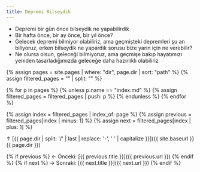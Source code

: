 ```yaml
---
title: Depremi Bilseydik
---
```


- Depremi bir gün önce bilseydik ne yapabilirdik
- Bir hafta önce, bir ay önce, bir yıl önce?
- Gelecek depremi bilmiyor olabiliriz, ama geçmişteki depremleri şu an
  biliyoruz, erken bilseydik ne yapardık sorusu bize yarın için ne verebilir?
- Ne olursa olsun, geleceği bilmiyoruz, ama geçmişe bakıp hayatımızı yeniden
  tasarladığımızda geleceğe daha hazırlıklı olabiliriz

{% assign pages = site.pages | where: "dir", page.dir | sort: "path" %}
{% assign filtered_pages = "" | split: "" %}

{% for p in pages %}
  {% unless p.name == "index.md" %}
    {% assign filtered_pages = filtered_pages | push: p %}
  {% endunless %}
{% endfor %}

{% assign index = filtered_pages | index_of: page %}
{% assign previous = filtered_pages[index | minus: 1] %}
{% assign next = filtered_pages[index | plus: 1] %}

<nav>
  <p>↑ [{{ page.dir | split: '/' | last | replace: '-', ' ' | capitalize }}]({{ site.baseurl }}{{ page.dir }})</p>

  <p>
    {% if previous %}
      ← Önceki: [{{ previous.title }}]({{ previous.url }})
    {% endif %}
    {% if next %}
      → Sonraki: [{{ next.title }}]({{ next.url }})
    {% endif %}
  </p>
</nav>
